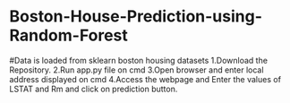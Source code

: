 # Boston-House-Prediction-using-Random-Forest
#Data is loaded from sklearn boston housing datasets
1.Download the Repository.
2.Run app.py file on cmd 
3.Open browser and enter local address displayed on cmd 
4.Access the webpage and Enter the values of LSTAT and Rm and click on prediction button.
